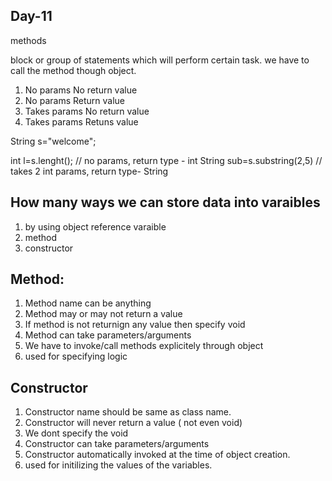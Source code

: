 Day-11
----------
methods

block or group of statements which will perform certain task.
we have to call the method though object.

1) No params  	No return value
2) No params	Return value
3) Takes params	No return value
4) Takes params  Retuns value

String s="welcome";

int l=s.lenght();   // no params, return type - int
String sub=s.substring(2,5)    // takes 2 int params,   return type- String


How many ways we can store data into varaibles
-------------------
1) by using object reference varaible
2) method
3) constructor

Method:
-----------------
1) Method name can be anything
2) Method may or may not return a value
3) If method is not returnign any value then specify void
4) Method can take parameters/arguments
5) We have to invoke/call methods explicitely through object
6) used for specifying logic

Constructor
--------
1) Constructor name should be same as class name.
2) Constructor will never return a value ( not even void)
3) We dont specify the void
4) Constructor can take parameters/arguments
5) Constructor automatically invoked at the time of object creation.
6) used for initilizing the values of the variables.





